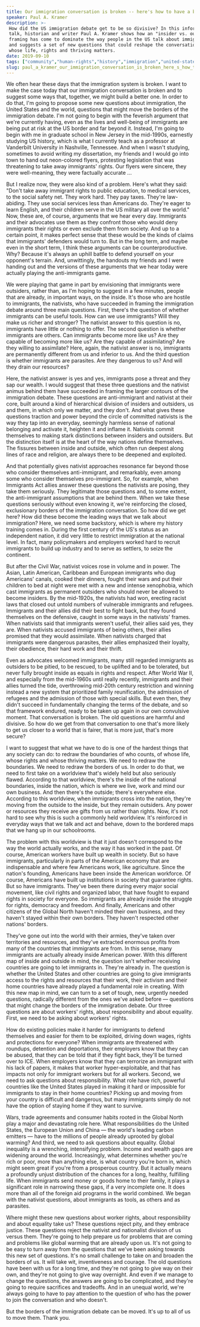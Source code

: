 ```yaml
---
title: Our immigration conversation is broken -- here's how to have a better one
speaker: Paul A. Kramer
description: >-
 How did the US immigration debate get to be so divisive? In this informative
 talk, historian and writer Paul A. Kramer shows how an "insider vs. outsider"
 framing has come to dominate the way people in the US talk about immigration --
 and suggests a set of new questions that could reshape the conversation around
 whose life, rights and thriving matters.
date: 2019-09-10
tags: ["community","human-rights","history","immigration","united-states","society","refugees"]
slug: paul_a_kramer_our_immigration_conversation_is_broken_here_s_how_to_have_a_better_one
---
```


We often hear these days that the immigration system is broken. I want to make the case
today that our immigration conversation is broken and to suggest some ways that, together,
we might build a better one. In order to do that, I'm going to propose some new questions
about immigration, the United States and the world, questions that might move the borders
of the immigration debate. I'm not going to begin with the feverish argument that we're
currently having, even as the lives and well-being of immigrants are being put at risk at
the US border and far beyond it. Instead, I'm going to begin with me in graduate school in
New Jersey in the mid-1990s, earnestly studying US history, which is what I currently
teach as a professor at Vanderbilt University in Nashville, Tennessee. And when I wasn't
studying, sometimes to avoid writing my dissertation, my friends and I would go into town
to hand out neon-colored flyers, protesting legislation that was threatening to take away
immigrants' rights. Our flyers were sincere, they were well-meaning, they were factually
accurate ...

But I realize now, they were also kind of a problem. Here's what they said: "Don't take
away immigrant rights to public education, to medical services, to the social safety net.
They work hard. They pay taxes. They're law-abiding. They use social services less than
Americans do. They're eager to learn English, and their children serve in the US military
all over the world." Now, these are, of course, arguments that we hear every day.
Immigrants and their advocates use them as they confront those who would deny immigrants
their rights or even exclude them from society. And up to a certain point, it makes
perfect sense that these would be the kinds of claims that immigrants' defenders would
turn to. But in the long term, and maybe even in the short term, I think these arguments
can be counterproductive. Why? Because it's always an uphill battle to defend yourself on
your opponent's terrain. And, unwittingly, the handouts my friends and I were handing out
and the versions of these arguments that we hear today were actually playing the
anti-immigrants game.

We were playing that game in part by envisioning that immigrants were outsiders, rather
than, as I'm hoping to suggest in a few minutes, people that are already, in important
ways, on the inside. It's those who are hostile to immigrants, the nativists, who have
succeeded in framing the immigration debate around three main questions. First, there's the
question of whether immigrants can be useful tools. How can we use immigrants? Will they
make us richer and stronger? The nativist answer to this question is no, immigrants have
little or nothing to offer. The second question is whether immigrants are others. Can
immigrants become more like us? Are they capable of becoming more like us? Are they
capable of assimilating? Are they willing to assimilate? Here, again, the nativist answer
is no, immigrants are permanently different from us and inferior to us. And the third
question is whether immigrants are parasites. Are they dangerous to us? And will they
drain our resources?

Here, the nativist answer is yes and yes, immigrants pose a threat and they sap our
wealth. I would suggest that these three questions and the nativist animus behind them
have succeeded in framing the larger contours of the immigration debate. These questions
are anti-immigrant and nativist at their core, built around a kind of hierarchical
division of insiders and outsiders, us and them, in which only we matter, and they don't.
And what gives these questions traction and power beyond the circle of committed nativists
is the way they tap into an everyday, seemingly harmless sense of national belonging and
activate it, heighten it and inflame it. Nativists commit themselves to making stark
distinctions between insiders and outsiders. But the distinction itself is at the heart of
the way nations define themselves. The fissures between inside and outside, which often
run deepest along lines of race and religion, are always there to be deepened and
exploited.

And that potentially gives nativist approaches resonance far beyond those who consider
themselves anti-immigrant, and remarkably, even among some who consider themselves
pro-immigrant. So, for example, when Immigrants Act allies answer these questions the
nativists are posing, they take them seriously. They legitimate those questions and, to
some extent, the anti-immigrant assumptions that are behind them. When we take these
questions seriously without even knowing it, we're reinforcing the closed, exclusionary
borders of the immigration conversation. So how did we get here? How did these become the
leading ways that we talk about immigration? Here, we need some backstory, which is where
my history training comes in. During the first century of the US's status as an
independent nation, it did very little to restrict immigration at the national level. In
fact, many policymakers and employers worked hard to recruit immigrants to build up
industry and to serve as settlers, to seize the continent.

But after the Civil War, nativist voices rose in volume and in power. The Asian, Latin
American, Caribbean and European immigrants who dug Americans' canals, cooked their
dinners, fought their wars and put their children to bed at night were met with a new and
intense xenophobia, which cast immigrants as permanent outsiders who should never be
allowed to become insiders. By the mid-1920s, the nativists had won, erecting racist laws
that closed out untold numbers of vulnerable immigrants and refugees. Immigrants and their
allies did their best to fight back, but they found themselves on the defensive, caught in
some ways in the nativists' frames. When nativists said that immigrants weren't useful,
their allies said yes, they are. When nativists accused immigrants of being others, their
allies promised that they would assimilate. When nativists charged that immigrants were
dangerous parasites, their allies emphasized their loyalty, their obedience, their hard
work and their thrift.

Even as advocates welcomed immigrants, many still regarded immigrants as outsiders to be
pitied, to be rescued, to be uplifted and to be tolerated, but never fully brought inside
as equals in rights and respect. After World War II, and especially from the mid-1960s
until really recently, immigrants and their allies turned the tide, overthrowing mid-20th
century restriction and winning instead a new system that prioritized family
reunification, the admission of refugees and the admission of those with special skills.
But even then, they didn't succeed in fundamentally changing the terms of the debate, and
so that framework endured, ready to be taken up again in our own convulsive moment. That
conversation is broken. The old questions are harmful and divisive. So how do we get from
that conversation to one that's more likely to get us closer to a world that is fairer,
that is more just, that's more secure?

I want to suggest that what we have to do is one of the hardest things that any society
can do: to redraw the boundaries of who counts, of whose life, whose rights and whose
thriving matters. We need to redraw the boundaries. We need to redraw the borders of us.
In order to do that, we need to first take on a worldview that's widely held but also
seriously flawed. According to that worldview, there's the inside of the national
boundaries, inside the nation, which is where we live, work and mind our own business. And
then there's the outside; there's everywhere else. According to this worldview, when
immigrants cross into the nation, they're moving from the outside to the inside, but they
remain outsiders. Any power or resources they receive are gifts from us rather than
rights. Now, it's not hard to see why this is such a commonly held worldview. It's
reinforced in everyday ways that we talk and act and behave, down to the bordered maps
that we hang up in our schoolrooms.

The problem with this worldview is that it just doesn't correspond to the way the world
actually works, and the way it has worked in the past. Of course, American workers have
built up wealth in society. But so have immigrants, particularly in parts of the American
economy that are indispensable and where few Americans work, like agriculture. Since the
nation's founding, Americans have been inside the American workforce. Of course, Americans
have built up institutions in society that guarantee rights. But so have immigrants.
They've been there during every major social movement, like civil rights and organized
labor, that have fought to expand rights in society for everyone. So immigrants are
already inside the struggle for rights, democracy and freedom. And finally, Americans and
other citizens of the Global North haven't minded their own business, and they haven't
stayed within their own borders. They haven't respected other nations'
borders.

They've gone out into the world with their armies, they've taken over territories and
resources, and they've extracted enormous profits from many of the countries that
immigrants are from. In this sense, many immigrants are actually already inside American
power. With this different map of inside and outside in mind, the question isn't whether
receiving countries are going to let immigrants in. They're already in. The question is
whether the United States and other countries are going to give immigrants access to the
rights and resources that their work, their activism and their home countries have already
played a fundamental role in creating. With this new map in mind, we can turn to a set of
tough, new, urgently needed questions, radically different from the ones we've asked
before — questions that might change the borders of the immigration debate. Our three
questions are about workers' rights, about responsibility and about equality. First, we
need to be asking about workers' rights.

How do existing policies make it harder for immigrants to defend themselves and easier for
them to be exploited, driving down wages, rights and protections for everyone? When
immigrants are threatened with roundups, detention and deportations, their employers know
that they can be abused, that they can be told that if they fight back, they'll be turned
over to ICE. When employers know that they can terrorize an immigrant with his lack of
papers, it makes that worker hyper-exploitable, and that has impacts not only for
immigrant workers but for all workers. Second, we need to ask questions about
responsibility. What role have rich, powerful countries like the United States played in
making it hard or impossible for immigrants to stay in their home countries? Picking up
and moving from your country is difficult and dangerous, but many immigrants simply do not
have the option of staying home if they want to survive.

Wars, trade agreements and consumer habits rooted in the Global North play a major and
devastating role here. What responsibilities do the United States, the European Union and
China — the world's leading carbon emitters — have to the millions of people already
uprooted by global warming? And third, we need to ask questions about equality. Global
inequality is a wrenching, intensifying problem. Income and wealth gaps are widening
around the world. Increasingly, what determines whether you're rich or poor, more than
anything else, is what country you're born in, which might seem great if you're from a
prosperous country. But it actually means a profoundly unjust distribution of the chances
for a long, healthy, fulfilling life. When immigrants send money or goods home to their
family, it plays a significant role in narrowing these gaps, if a very incomplete one. It
does more than all of the foreign aid programs in the world combined. We began with the
nativist questions, about immigrants as tools, as others and as parasites.

Where might these new questions about worker rights, about responsibility and about
equality take us? These questions reject pity, and they embrace justice. These questions
reject the nativist and nationalist division of us versus them. They're going to help
prepare us for problems that are coming and problems like global warming that are already
upon us. It's not going to be easy to turn away from the questions that we've been asking
towards this new set of questions. It's no small challenge to take on and broaden the
borders of us. It will take wit, inventiveness and courage. The old questions have been
with us for a long time, and they're not going to give way on their own, and they're not
going to give way overnight. And even if we manage to change the questions, the answers
are going to be complicated, and they're going to require sacrifices and tradeoffs. And in
an unequal world, we're always going to have to pay attention to the question of who has
the power to join the conversation and who doesn't.

But the borders of the immigration debate can be moved. It's up to all of us to move
them. Thank you.

<!--
ad_duration=3.33
comment_count=57
event="TED Salon Border Stories"
external_start_time=0
has_talk_citation=0
intro_duration=11.82
is_subtitle_required="False"
is_talk_featured="True"
language="en"
language_swap="False"
native_language="en"
number_of_related_talks=6
number_of_speakers=1
number_of_subtitled_videos=13
number_of_tags=7
number_of_talk_download_languages=13
number_of_talk_more_resources=1
number_of_talk_recommendations=1
number_of_talks_take_actions=0
post_ad_duration=0.83
published_timestamp="2019-11-06 15:58:30"
recording_date="2019-09-10"
speaker_description="Historian, writer"
speaker_is_published=1
speaker_name="Paul A. Kramer"
talk_name="Our immigration conversation is broken -- here's how to have a better one"
talk_recommendations_blurb="More resources curated by Paul A. Kramer"
talks_tags=["community","human-rights","history","immigration","united-states","society","refugees"]
talks_take_action=[]
url_audio="https://download.ted.com/talks/PaulAKramer_2019S.mp3?apikey=acme-roadrunner"
url_photo_speaker="https://pe.tedcdn.com/images/ted/9aded4387f112eaa9791fbe51f90640a8ac7f10b_254x191.jpg"
url_photo_talk="https://s3.amazonaws.com/talkstar-photos/uploads/e815d2b7-ca6b-45f5-9b3a-566ede99640c/PaulAKramer_2019S-embed.jpg"
url_webpage="https://www.ted.com/talks/paul_a_kramer_our_immigration_conversation_is_broken_here_s_how_to_have_a_better_one"
video_type_name="TED Stage Talk"
-->